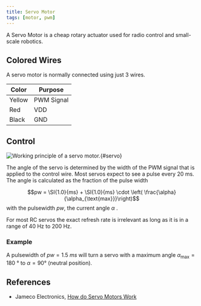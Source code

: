 ```yaml
---
title: Servo Motor
tags: [motor, pwm]
---
```


A Servo Motor is a cheap rotary actuator used for radio control and small-scale robotics.
 

## Colored Wires
A servo motor is normally connected using just 3 wires.

| Color  | Purpose     |
|--------|-------------|   
| Yellow | PWM Signal  |
| Red    | VDD         |
| Black  | GND         |


## Control


![Working principle of a servo motor.](servo.svg){#servo}


The angle of the servo is determined by the width of the PWM signal that is applied to the control wire.
Most servos expect to see a pulse every 20 ms. The angle is calculated as the fraction of the pulse width

  $$pw = \SI{1.0}{ms} + \SI{1.0}{ms} \cdot \left( \frac{\alpha}{\alpha_{\text{max}}}\right)$$
  with the pulsewidth $pw$, the current angle $\alpha$ .

For most RC servos the exact refresh rate is irrelevant as long as it is in a range of 40 Hz to 200 Hz.

### Example
A pulsewidth of $pw = \SI{1.5}{ms}$ will turn a servo with a maximum angle $\alpha_{\max} = \SI{180}{\degree}$ to $\alpha = 90$° (neutral position).



## References
* Jameco Electronics, [How do Servo Motors Work](https://www.jameco.com/jameco/workshop/howitworks/how-servo-motors-work.html)



